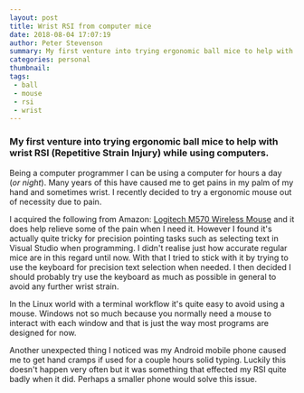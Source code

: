 ```yaml
---
layout: post
title: Wrist RSI from computer mice
date: 2018-08-04 17:07:19
author: Peter Stevenson
summary: My first venture into trying ergonomic ball mice to help with wrist RSI (Repetitive Strain Injury) while using computers.
categories: personal
thumbnail:
tags:
 - ball
 - mouse
 - rsi
 - wrist
---
```


### My first venture into trying ergonomic ball mice to help with wrist RSI (Repetitive Strain Injury) while using computers.

Being a computer programmer I can be using a computer for hours a day (_or night_). Many years of this have caused me to get pains in my palm of my hand and sometimes wrist. I recently decided to try a ergonomic mouse out of necessity due to pain.

I acquired the following from Amazon: [Logitech M570 Wireless Mouse](https://www.amazon.co.uk/gp/product/B0042BBR2S/r) and it does help relieve some of the pain when I need it. However I found it's actually quite tricky for precision pointing tasks such as selecting text in Visual Studio when programming. I didn't realise just how accurate regular mice are in this regard until now. With that I tried to stick with it by trying to use the keyboard for precision text selection when needed. I then decided I should probably try use the keyboard as much as possible in general to avoid any further wrist strain.

In the Linux world with a terminal workflow it's quite easy to avoid using a mouse. Windows not so much because you normally need a mouse to interact with each window and that is just the way most programs are designed for now.

Another unexpected thing I noticed was my Android mobile phone caused me to get hand cramps if used for a couple hours solid typing. Luckily this doesn't happen very often but it was something that effected my RSI quite badly when it did. Perhaps a smaller phone would solve this issue.
